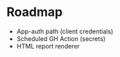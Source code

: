 # Roadmap

- App-auth path (client credentials)
- Scheduled GH Action (secrets)
- HTML report renderer
